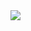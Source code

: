 <img src="https://img.shields.io/badge/Swift-F05138?style=for-the-badge&logo=Swift&logoColor=white">


